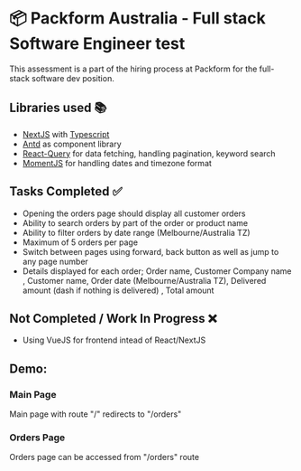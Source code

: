 # 📦 Packform Australia - Full stack Software Engineer test

This assessment is a part of the hiring process at Packform for the full-stack software dev position.

## Libraries used 📚

- [NextJS](https://nextjs.org) with [Typescript](https://www.typescriptlang.org)
- [Antd](https://ant.design/components/overview/) as component library
- [React-Query](https://github.com/fkhadra/react-toastify) for data fetching, handling pagination, keyword search
- [MomentJS](https://github.com/alampros/react-confetti) for handling dates and timezone format

## Tasks Completed ✅

- Opening the orders page should display all customer orders
- Ability to search orders by part of the order or product name
- Ability to filter orders by date range (Melbourne/Australia TZ)
- Maximum of 5 orders per page
- Switch between pages using forward, back button as well as jump to any page number
- Details displayed for each order; Order name, Customer Company name , Customer name, Order date (Melbourne/Australia TZ), Delivered amount (dash if nothing is delivered) , Total amount

## Not Completed / Work In Progress ❌

- Using VueJS for frontend intead of React/NextJS

## Demo:

### Main Page

Main page with route "/" redirects to "/orders"

### Orders Page

Orders page can be accessed from "/orders" route
